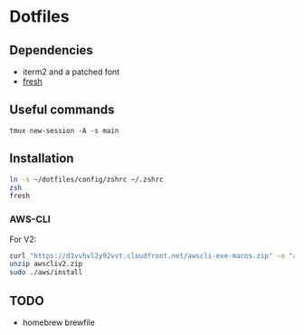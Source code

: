 # Dotfiles

## Dependencies
- iterm2 and a patched font
- [fresh](https://github.com/freshshell/fresh)

## Useful commands
`tmux new-session -A -s main`

## Installation
```sh
ln -s ~/dotfiles/config/zshrc ~/.zshrc
zsh
fresh
```

### AWS-CLI
For V2:
```sh
curl "https://d1vvhvl2y92vvt.cloudfront.net/awscli-exe-macos.zip" -o "awscliv2.zip"
unzip awscliv2.zip
sudo ./aws/install
```

## TODO
- homebrew brewfile

